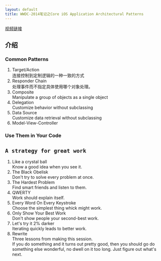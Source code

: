 ```yaml
---
layout: default
title: WWDC-2014笔记之Core iOS Application Architectural Patterns
---
```


[视频链接]()

## 介绍

### Common Patterns

1. Target/Action <br />
  连接控制到定制逻辑的一种一致的方式
2. Responder Chain <br />
   处理事件而不指定具体使用哪个对象处理。
3. Composite <br />
   Manipulate a group of objects as a single object
4. Delegation <br />
   Customize behavior without subclassing
5. Data Source <br />
   Customize data retrieval without subclassing
6. Model-View-Controller <br />

### Use Them in Your Code

## `A strategy for great work`

1. Like a crystal ball <br >
   Know a good idea when you see it.
2. The Black Obelisk <br >
   Don't try to solve every problem at once.
3. The Hardest Problem <br >
   Find smart friends and listen to them.
4. QWERTY <br >
   Work should explain itself.
5. Every Word On Every Keystroke <br >
   Choose the simplest thing whick might work.
6. Only Show Your Best Work <br />
   Don't show people your second-best work.
7. Let's try it 2% darker <br />
   Iterating quickly leads to better work.
8. Rewrite <br />
   Three lessons from making this session. <br >
   If you do something and it turns out pretty good, then you should go do something else wonderful, no dwell on it too long. Just figure out what's next.